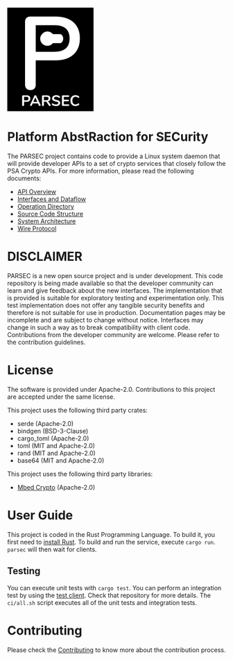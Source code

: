 <!--
  -- Copyright (c) 2019, Arm Limited, All Rights Reserved
  -- SPDX-License-Identifier: Apache-2.0
  --
  -- Licensed under the Apache License, Version 2.0 (the "License"); you may
  -- not use this file except in compliance with the License.
  -- You may obtain a copy of the License at
  --
  -- http://www.apache.org/licenses/LICENSE-2.0
  --
  -- Unless required by applicable law or agreed to in writing, software
  -- distributed under the License is distributed on an "AS IS" BASIS, WITHOUT
  -- WARRANTIES OR CONDITIONS OF ANY KIND, either express or implied.
  -- See the License for the specific language governing permissions and
  -- limitations under the License.
--->
![PARSEC logo](PARSEC.png)
# Platform AbstRaction for SECurity

The PARSEC project contains code to provide a Linux system daemon that will provide developer APIs to a set of crypto services that closely follow the PSA Crypto APIs.
For more information, please read the following documents:
* [API Overview](docs/api_overview.md)
* [Interfaces and Dataflow](docs/interfaces_and_dataflow.md)
* [Operation Directory](docs/operation_directory.md)
* [Source Code Structure](docs/source_code_structure.md)
* [System Architecture](docs/system_architecture.md)
* [Wire Protocol](docs/wire_protocol.md)

# DISCLAIMER

PARSEC is a new open source project and is under development. This code repository is being made
available so that the developer community can learn and give feedback about the new interfaces.
The implementation that is provided is suitable for exploratory testing and experimentation only.
This test implementation does not offer any tangible security benefits and therefore is not
suitable for use in production. Documentation pages may be incomplete and are subject to change
without notice. Interfaces may change in such a way as to break compatibility with client code.
Contributions from the developer community are welcome. Please refer to the contribution guidelines.

# License

The software is provided under Apache-2.0. Contributions to this project are accepted under the same license.

This project uses the following third party crates:
* serde (Apache-2.0)
* bindgen (BSD-3-Clause)
* cargo\_toml (Apache-2.0)
* toml (MIT and Apache-2.0)
* rand (MIT and Apache-2.0)
* base64 (MIT and Apache-2.0)

This project uses the following third party libraries:
* [Mbed Crypto](https://github.com/ARMmbed/mbed-crypto) (Apache-2.0)

# User Guide

This project is coded in the Rust Programming Language. To build it, you first need to [install Rust](https://www.rust-lang.org/tools/install).
To build and run the service, execute `cargo run`. `parsec` will then wait for clients.

## Testing

You can execute unit tests with `cargo test`.
You can perform an integration test by using the
[test client](https://github.com/parallaxsecond/parsec-client-test). Check that repository for more details.
The `ci/all.sh` script executes all of the unit tests and integration tests.

# Contributing

Please check the [Contributing](CONTRIBUTING.md) to know more about the contribution process.

